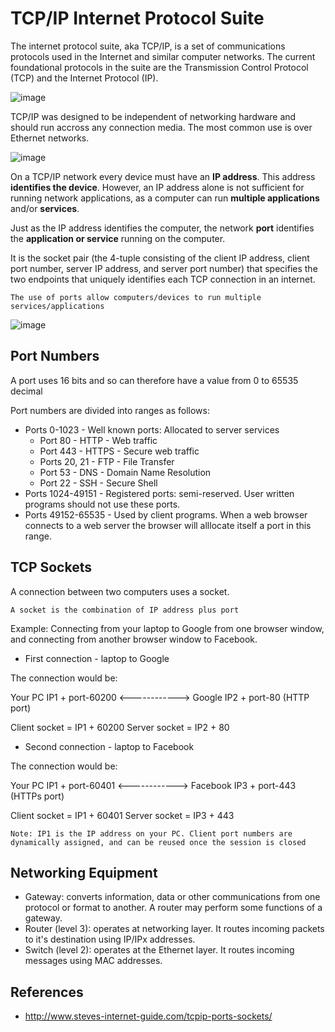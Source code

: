 # TCP/IP Internet Protocol Suite 

The internet protocol suite, aka TCP/IP, is a set of communications protocols used in the Internet and similar
computer networks. The current foundational protocols in the suite are the Transmission Control Protocol (TCP)
and the Internet Protocol (IP).

![image](https://www.bogotobogo.com/cplusplus/images/socket/TCP_IP_socket_diagram.png)

TCP/IP was designed to be independent of networking hardware and should run accross any connection media. The most
common use is over Ethernet networks.

![image](https://user-images.githubusercontent.com/20572328/148590724-8f063f51-8a13-4e1d-9726-f543beb2de31.png)

On a TCP/IP network every device must have an **IP address**. This address **identifies the device**. However, an IP
address alone is not sufficient for running network applications, as a computer can run **multiple applications**
and/or **services**.

Just as the IP address identifies the computer, the network **port** identifies the **application or service** running
on the computer.

It is the socket pair (the 4-tuple consisting of the client IP address, client
port number, server IP address, and server port number) that specifies the two
endpoints that uniquely identifies each TCP connection in an internet.

```The use of ports allow computers/devices to run multiple services/applications```

![image](https://user-images.githubusercontent.com/20572328/148590901-58a5e0d8-183f-4aad-8982-689cf4ce55f9.png)

## Port Numbers

A port uses 16 bits and so can therefore have a value from 0 to 65535 decimal

Port numbers are divided into ranges as follows:

  - Ports 0-1023 - Well known ports: Allocated to server services
    - Port 80 - HTTP - Web traffic
    - Port 443 - HTTPS - Secure web traffic
    - Ports 20, 21 - FTP - File Transfer
    - Port 53 - DNS - Domain Name Resolution
    - Port 22 - SSH - Secure Shell
  - Ports 1024-49151 - Registered ports: semi-reserved. User written programs should not use these ports.
  - Ports 49152-65535 - Used by client programs. When a web browser connects to a web server the browser will alllocate itself a port in this range.

## TCP Sockets

A connection between two computers uses a socket.

```A socket is the combination of IP address plus port```

Example: Connecting from your laptop to Google from one browser window, and connecting from another browser window to Facebook.

  - First connection - laptop to Google

The connection would be:

Your PC IP1 + port-60200 <------------> Google IP2 + port-80 (HTTP port)

Client socket = IP1 + 60200
Server socket = IP2 + 80

  - Second connection - laptop to Facebook

The connection would be:

Your PC IP1 + port-60401 <------------> Facebook IP3 + port-443 (HTTPs port)

Client socket = IP1 + 60401
Server socket = IP3 + 443

```Note: IP1 is the IP address on your PC. Client port numbers are dynamically assigned, and can be reused once the session is closed```

## Networking Equipment

- Gateway: converts information, data or other communications from one protocol or format to another. A router may perform some functions of a gateway.
- Router (level 3): operates at networking layer. It routes incoming packets to it's destination using IP/IPx addresses.
- Switch (level 2): operates at the Ethernet layer. It routes incoming messages using MAC addresses.

## References

- http://www.steves-internet-guide.com/tcpip-ports-sockets/
